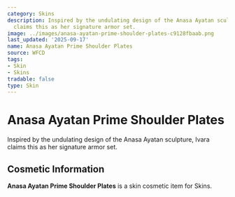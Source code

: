 ```yaml
---
category: Skins
description: Inspired by the undulating design of the Anasa Ayatan sculpture, Ivara
  claims this as her signature armor set.
image: ../images/anasa-ayatan-prime-shoulder-plates-c9128fbaab.png
last_updated: '2025-09-17'
name: Anasa Ayatan Prime Shoulder Plates
source: WFCD
tags:
- Skin
- Skins
tradable: false
type: Skin
---
```


# Anasa Ayatan Prime Shoulder Plates

Inspired by the undulating design of the Anasa Ayatan sculpture, Ivara claims this as her signature armor set.

## Cosmetic Information

**Anasa Ayatan Prime Shoulder Plates** is a skin cosmetic item for Skins.

